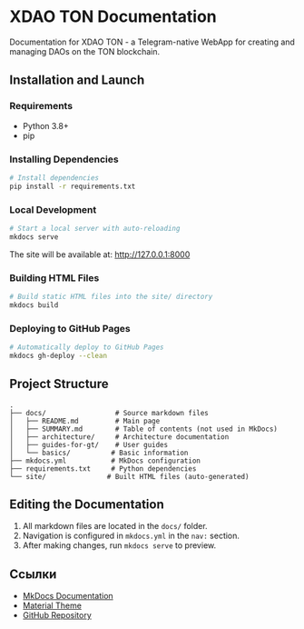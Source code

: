 # XDAO TON Documentation

Documentation for XDAO TON - a Telegram-native WebApp for creating and managing DAOs on the TON blockchain.

## Installation and Launch

### Requirements

- Python 3.8+
- pip

### Installing Dependencies

```bash
# Install dependencies
pip install -r requirements.txt
```

### Local Development

```bash
# Start a local server with auto-reloading
mkdocs serve
```

The site will be available at: http://127.0.0.1:8000

### Building HTML Files

```bash
# Build static HTML files into the site/ directory
mkdocs build
```

### Deploying to GitHub Pages

```bash
# Automatically deploy to GitHub Pages
mkdocs gh-deploy --clean
```

## Project Structure

```
.
├── docs/                 # Source markdown files
│   ├── README.md         # Main page
│   ├── SUMMARY.md        # Table of contents (not used in MkDocs)
│   ├── architecture/     # Architecture documentation
│   ├── guides-for-gt/    # User guides
│   └── basics/          # Basic information
├── mkdocs.yml           # MkDocs configuration
├── requirements.txt     # Python dependencies
└── site/               # Built HTML files (auto-generated)
```


## Editing the Documentation

1. All markdown files are located in the `docs/` folder.
2. Navigation is configured in `mkdocs.yml` in the `nav:` section.
3. After making changes, run `mkdocs serve` to preview.

## Ссылки

- [MkDocs Documentation](https://www.mkdocs.org/)
- [Material Theme](https://squidfunk.github.io/mkdocs-material/)
- [GitHub Repository](https://github.com/davidosick/xdao-books)
